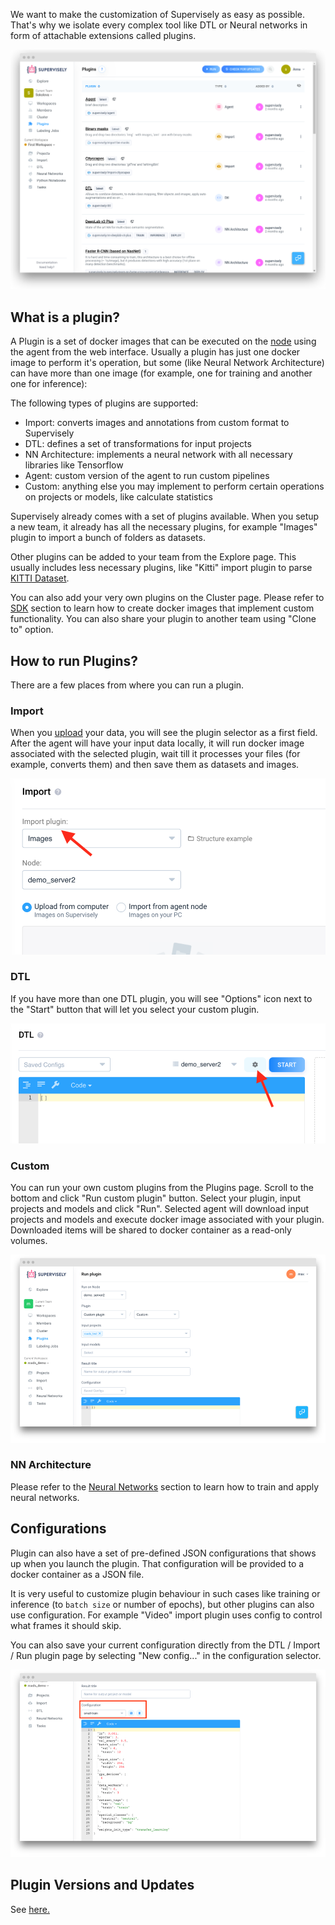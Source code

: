 We want to make the customization of Supervisely as easy as possible. That's why we isolate every complex tool like DTL or Neural networks in form of attachable extensions called plugins.

![](plugins_a.png)

## What is a plugin?

A Plugin is a set of docker images that can be executed on the [node](../agents/README.md) using the agent from the web interface. Usually a plugin has just one docker image to perform it's operation, but some (like Neural Network Architecture) can have more than one image (for example, one for training and another one for inference): 

The following types of plugins are supported:

- Import: converts images and annotations from custom format to Supervisely
- DTL: defines a set of transformations for input projects
- NN Architecture: implements a neural network with all necessary libraries like Tensorflow
- Agent: custom version of the agent to run custom pipelines
- Custom: anything else you may implement to perform certain operations on projects or models, like calculate statistics

Supervisely already comes with a set of plugins available. When you setup a new team, it already has all the necessary plugins, for example "Images" plugin to import a bunch of folders as datasets.

Other plugins can be added to your team from the Explore page. This usually includes less necessary plugins, like "Kitti" import plugin to parse [KITTI Dataset](http://www.cvlibs.net/datasets/kitti/).

You can also add your very own plugins on the Cluster page. Please refer to [SDK](../../customization/sdk/README.md) section to learn how to create docker images that implement custom functionality. You can also share your plugin to another team using "Clone to" option.

## How to run Plugins?

There are a few places from where you can run a plugin.

### Import

When you [upload](../../data-organization/import-export.md) your data, you will see the plugin selector as a first field. After the agent will have your input data locally, it will run docker image associated with the selected plugin, wait till it processes your files (for example, converts them) and then save them as datasets and images.

![](import.png)

### DTL

If you have more than one DTL plugin, you will see "Options" icon next to the "Start" button that will let you select your custom plugin.

![](dtl.png)

### Custom

You can run your own custom plugins from the Plugins page. Scroll to the bottom and click "Run custom plugin" button. Select your plugin, input projects and models and click "Run". Selected agent will download input projects and models and execute docker image associated with your plugin. Downloaded items will be shared to docker container as a read-only volumes.  

![](custom.png)

### NN Architecture

Please refer to the [Neural Networks](../../neural-networks/overview/overview.md) section to learn how to train and apply neural networks. 

## Configurations

Plugin can also have a set of pre-defined JSON configurations that shows up when you launch the plugin. That configuration will be provided to a docker container as a JSON file.

It is very useful to customize plugin behaviour in such cases like training or inference (to `batch size` or number of epochs), but other plugins can also use configuration. For example "Video" import plugin uses config to control what frames it should skip. 
 
You can also save your current configuration directly from the DTL / Import / Run plugin page by selecting "New config..." in the configuration selector.  
 
![](config.png)

## Plugin Versions and Updates

See [here.](versions.md)
